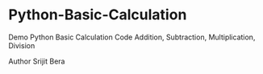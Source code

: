 # Python-Basic-Calculation
Demo Python Basic Calculation Code Addition, Subtraction, Multiplication, Division

Author Srijit Bera
